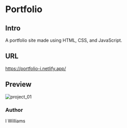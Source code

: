 # Portfolio

## Intro
A portfolio site made using HTML, CSS, and JavaScript.

## URL
https://portfolio-i.netlify.app/

## Preview
![project_01](https://user-images.githubusercontent.com/57849511/152653712-355b4c46-55c1-4d5c-8163-5fb294639c56.png)

### Author
I Williams
